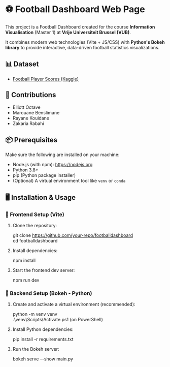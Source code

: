 # ⚽ Football Dashboard Web Page

This project is a Football Dashboard created for the course **Information Visualisation** (Master 1) at **Vrije Universiteit Brussel (VUB)**.

It combines modern web technologies (Vite + JS/CSS) with **Python's Bokeh library** to provide interactive, data-driven football statistics visualizations.

## 📊 Dataset

- [Football Player Scores (Kaggle)](https://www.kaggle.com/datasets/davidcariboo/player-scores)

## 👥 Contributions

- Elliott Octave  
- Marouane Benslimane  
- Rayane Kouidane  
- Zakaria Rabahi

## 📦 Prerequisites

Make sure the following are installed on your machine:

- Node.js (with npm): https://nodejs.org  
- Python 3.8+  
- pip (Python package installer)  
- (Optional) A virtual environment tool like `venv` or `conda`

## 🖥️ Installation & Usage

### 🔧 Frontend Setup (Vite)

1. Clone the repository:

   git clone https://github.com/your-repo/footballdashboard  
   cd footballdashboard

2. Install dependencies:

   npm install

3. Start the frontend dev server:

   npm run dev

### 🐍 Backend Setup (Bokeh - Python)

1. Create and activate a virtual environment (recommended):

   python -m venv venv  
   .\venv\Scripts\Activate.ps1     (on PowerShell)  

2. Install Python dependencies:

   pip install -r requirements.txt

3. Run the Bokeh server:

   bokeh serve --show main.py
